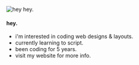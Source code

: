 ![hey hey.](https://i.ibb.co/C7DK150/24-Fix-Hair2.png)

#### hey.
- i'm interested in coding web designs & layouts. 
- currently learning to script.
- been coding for 5 years.
- visit my website for more info.

